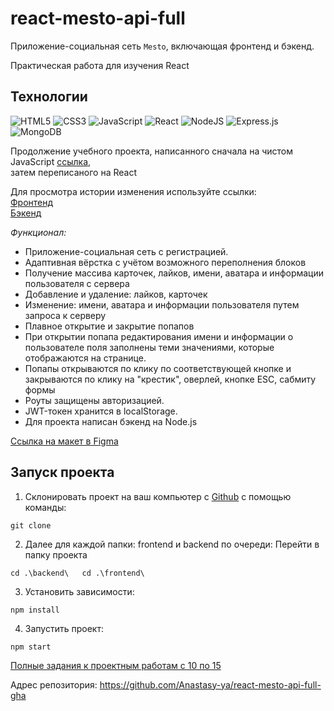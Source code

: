 # react-mesto-api-full
Приложение-социальная сеть `Mesto`, включающая фронтенд и бэкенд.  
  
<!--## Ссылки на проект

Frontend https://anastasy-ya.pet-project.nomoredomains.work/
Backend https://s.anastasy-ya.pet-project.nomoredomains.work/-->


Практическая работа для изучения React

## Технологии
![HTML5](https://img.shields.io/badge/html5-%23E34F26.svg?style=for-the-badge&logo=html5&logoColor=white)
![CSS3](https://img.shields.io/badge/css3-%231572B6.svg?style=for-the-badge&logo=css3&logoColor=white)
![JavaScript](https://img.shields.io/badge/javascript-%23323330.svg?style=for-the-badge&logo=javascript&logoColor=%23F7DF1E)
![React](https://img.shields.io/badge/react-%2320232a.svg?style=for-the-badge&logo=react&logoColor=%2361DAFB)
![NodeJS](https://img.shields.io/badge/node.js-6DA55F?style=for-the-badge&logo=node.js&logoColor=white)
![Express.js](https://img.shields.io/badge/express.js-%23404d59.svg?style=for-the-badge&logo=express&logoColor=%2361DAFB)
![MongoDB](https://img.shields.io/badge/MongoDB-%234ea94b.svg?style=for-the-badge&logo=mongodb&logoColor=white)

Продолжение учебного проекта, написанного сначала на чистом JavaScript [ссылка](https://github.com/Anastasy-ya/mesto), <br>
затем переписаного на React

Для просмотра истории изменения используйте ссылки:<br>
[Фронтенд](https://github.com/Anastasy-ya/react-mesto-auth)<br>
[Бэкенд](https://github.com/Anastasy-ya/express-mesto-gha)<br>

*Функционал:*
- Приложение-социальная сеть с регистрацией.
- Адаптивная вёрстка с учётом возможного переполнения блоков
- Получение массива карточек, лайков, имени, аватара и информации пользователя с сервера
- Добавление и удаление: лайков, карточек
- Изменение: имени, аватара и информации пользователя путем запроса к серверу
- Плавное открытие и закрытие попапов
- При открытии попапа редактирования имени и информации о пользователе поля заполнены теми значениями, которые отображаются на странице.
- Попапы открываются по клику по соответствующей кнопке и закрываются по клику на "крестик", оверлей, кнопке ESC, сабмиту формы
- Роуты защищены авторизацией. 
- JWT-токен хранится в localStorage.
- Для проекта написан бэкенд на Node.js<br>

[Ссылка на макет в Figma](https://www.figma.com/file/2cn9N9jSkmxD84oJik7xL7/JavaScript.-Sprint-4?node-id=0%3A1)

## Запуск проекта

1. Склонировать проект на ваш компьютер с [Github]() с помощью команды:
```
git clone 
```
2. Далее для каждой папки: frontend и backend по очереди: Перейти в папку проекта
```
cd .\backend\   cd .\frontend\
```
3. Установить зависимости:
```
npm install
```
4. Запустить проект:
```
npm start
```

[Полные задания к проектным работам с 10 по 15](https://www.notion.so/b3c1c05c512a41e0b57e9b40388eb928)


Адрес репозитория: https://github.com/Anastasy-ya/react-mesto-api-full-gha
